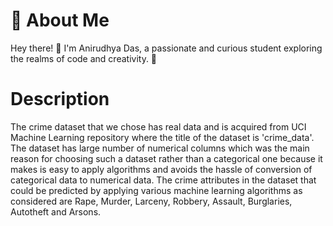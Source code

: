 # 🚀 About Me

Hey there! 👋 I'm Anirudhya Das, a passionate and curious student exploring the realms of code and creativity. 🌈

# Description
The crime dataset that we chose has real data and is acquired from UCI Machine Learning repository where the title of the dataset is 'crime_data'. The dataset has large number of numerical columns which was the main reason for choosing such a dataset rather than a categorical one because it makes is easy to apply algorithms and avoids the hassle of conversion of categorical data to numerical data. The crime attributes in the dataset that could be predicted by applying various machine learning algorithms as considered are Rape, Murder, Larceny, Robbery, Assault, Burglaries, Autotheft and Arsons.
